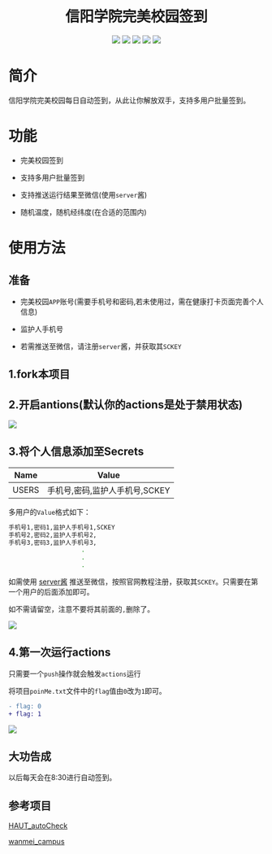 <div align="center"> 
<h1 align="center">信阳学院完美校园签到</h1>
<img src="https://img.shields.io/github/issues/srcrs/Perfect_Campus_AutoSignIn?color=green">
<img src="https://img.shields.io/github/stars/srcrs/Perfect_Campus_AutoSignIn?color=yellow">
<img src="https://img.shields.io/github/forks/srcrs/Perfect_Campus_AutoSignIn?color=orange">
<img src="https://img.shields.io/github/license/srcrs/Perfect_Campus_AutoSignIn?color=ff69b4">
<img src="https://img.shields.io/github/languages/code-size/srcrs/Perfect_Campus_AutoSignIn?color=blueviolet">
</div>

# 简介

信阳学院完美校园每日自动签到，从此让你解放双手，支持多用户批量签到。

# 功能

- 完美校园签到

- 支持多用户批量签到

- 支持推送运行结果至微信(使用`server`酱)

- 随机温度，随机经纬度(在合适的范围内)

# 使用方法

## 准备

- 完美校园`APP`账号(需要手机号和密码,若未使用过，需在健康打卡页面完善个人信息)

- 监护人手机号

- 若需推送至微信，请注册`server`酱，并获取其`SCKEY`

## 1.fork本项目

## 2.开启antions(默认你的actions是处于禁用状态)

![](assets/img/开启actions.gif)

## 3.将个人信息添加至Secrets

Name | Value
-|-
USERS | 手机号,密码,监护人手机号,SCKEY

多用户的`Value`格式如下：

```sh
手机号1,密码1,监护人手机号1,SCKEY
手机号2,密码2,监护人手机号2,
手机号3,密码3,监护人手机号3,
                    .
                    .
                    .
```

如需使用 [server酱](http://sc.ftqq.com/) 推送至微信，按照官网教程注册，获取其`SCKEY`。只需要在第一个用户的后面添加即可。

如不需请留空，注意不要将其前面的`,`删除了。

![](assets/img/添加Secrets.gif)

## 4.第一次运行actions

只需要一个`push`操作就会触发`actions`运行

将项目`poinMe.txt`文件中的`flag`值由`0`改为`1`即可。

```patch
- flag: 0
+ flag: 1
```

![](assets/img/运行结果.gif)

## 大功告成

以后每天会在8:30进行自动签到。

## 参考项目

[HAUT_autoCheck](https://github.com/YooKing/HAUT_autoCheck)

[wanmei_campus](https://github.com/zhongbr/wanmei_campus)
